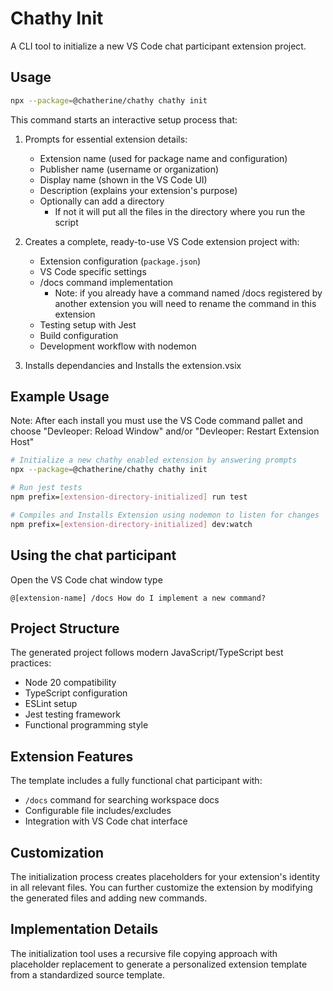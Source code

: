 # Chathy Init

A CLI tool to initialize a new VS Code chat participant extension project.

## Usage


```bash
npx --package=@chatherine/chathy chathy init
```
This command starts an interactive setup process that:

1. Prompts for essential extension details:
   - Extension name (used for package name and configuration)
   - Publisher name (username or organization)
   - Display name (shown in the VS Code UI)
   - Description (explains your extension's purpose)
   - Optionally can add a directory
      - If not it will put all the files in the directory where you run the script

2. Creates a complete, ready-to-use VS Code extension project with:
   - Extension configuration (`package.json`)
   - VS Code specific settings
   - /docs command implementation
      - Note: if you already have a command named /docs registered by another extension you will need to rename the command in this extension
   - Testing setup with Jest
   - Build configuration
   - Development workflow with nodemon

3. Installs dependancies and Installs the extension.vsix

## Example Usage
Note: After each install you must use the VS Code command pallet and choose
"Devleoper: Reload Window"
and/or
"Devleoper: Restart Extension Host"

```bash
# Initialize a new chathy enabled extension by answering prompts
npx --package=@chatherine/chathy chathy init

# Run jest tests
npm prefix=[extension-directory-initialized] run test

# Compiles and Installs Extension using nodemon to listen for changes
npm prefix=[extension-directory-initialized] dev:watch
```

## Using the chat participant
Open the VS Code chat window type
```
@[extension-name] /docs How do I implement a new command?
```

## Project Structure

The generated project follows modern JavaScript/TypeScript best practices:
- Node 20 compatibility
- TypeScript configuration
- ESLint setup
- Jest testing framework
- Functional programming style

## Extension Features

The template includes a fully functional chat participant with:

- `/docs` command for searching workspace docs
- Configurable file includes/excludes
- Integration with VS Code chat interface

## Customization

The initialization process creates placeholders for your extension's identity in all relevant files.
You can further customize the extension by modifying the generated files and adding new commands.

## Implementation Details

The initialization tool uses a recursive file copying approach with placeholder replacement
to generate a personalized extension template from a standardized source template.
